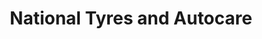 ---
title: "National Tyres and Autocare"
url: /bridgend/national-tyres-and-autocare/
shop: Autowerkstatt
---